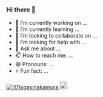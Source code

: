 ### Hi there 👋

<!--
**i17higasinakamura/i17higasinakamura** is a ✨ _special_ ✨ repository because its `README.md` (this file) appears on your GitHub profile.

Here are some ideas to get you started:
-->

- 🔭 I’m currently working on ...
- 🌱 I’m currently learning ...
- 👯 I’m looking to collaborate on ...
- 🤔 I’m looking for help with ...
- 💬 Ask me about ...
- 📫 How to reach me: ...
- 😄 Pronouns: ...
- ⚡ Fun fact: ...


<p align="left">
  <a href="https://github.com/i17higasinakamura/i17higasinakamura/">
    <img src="https://komarev.com/ghpvc/?username=i17higasinakamura" alt="i17higasinakamura" />
  </a>
  <a href="https://github.com/i17higasinakamura">
    <img height="20" src="https://img.shields.io/github/followers/i17higasinakamura?label=follow&logo=github&style=flat" />
  </a>
</p>
